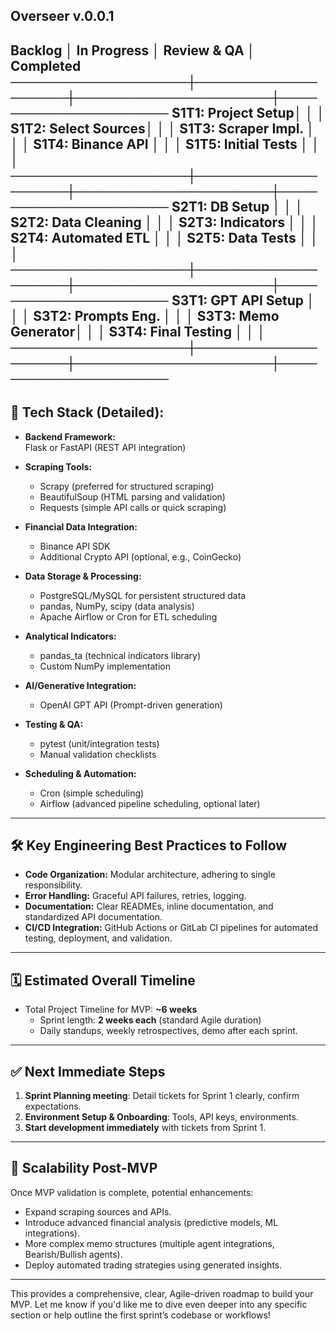 Overseer v.0.0.1
---
Backlog            │ In Progress       │ Review & QA         │ Completed
───────────────────┼───────────────────┼─────────────────────┼─────────────────────
S1T1: Project Setup│                   │                     │ 
S1T2: Select Sources│                  │                     │ 
S1T3: Scraper Impl. │                   │                     │ 
S1T4: Binance API   │                   │                     │ 
S1T5: Initial Tests │                   │                     │ 
───────────────────┼───────────────────┼─────────────────────┼─────────────────────
S2T1: DB Setup      │                   │                     │ 
S2T2: Data Cleaning │                   │                     │ 
S2T3: Indicators    │                   │                     │ 
S2T4: Automated ETL │                   │                     │ 
S2T5: Data Tests    │                   │                     │ 
───────────────────┼───────────────────┼─────────────────────┼─────────────────────
S3T1: GPT API Setup │                   │                     │ 
S3T2: Prompts Eng.  │                   │                     │ 
S3T3: Memo Generator│                   │                     │ 
S3T4: Final Testing │                   │                     │ 
───────────────────┼───────────────────┼─────────────────────┼─────────────────────
---

## 🚧 **Tech Stack (Detailed):**

- **Backend Framework:**  
  Flask or FastAPI (REST API integration)
  
- **Scraping Tools:**
  - Scrapy (preferred for structured scraping)
  - BeautifulSoup (HTML parsing and validation)
  - Requests (simple API calls or quick scraping)

- **Financial Data Integration:**
  - Binance API SDK
  - Additional Crypto API (optional, e.g., CoinGecko)

- **Data Storage & Processing:**
  - PostgreSQL/MySQL for persistent structured data
  - pandas, NumPy, scipy (data analysis)
  - Apache Airflow or Cron for ETL scheduling

- **Analytical Indicators:**
  - pandas_ta (technical indicators library)
  - Custom NumPy implementation

- **AI/Generative Integration:**
  - OpenAI GPT API (Prompt-driven generation)

- **Testing & QA:**
  - pytest (unit/integration tests)
  - Manual validation checklists

- **Scheduling & Automation:**
  - Cron (simple scheduling)
  - Airflow (advanced pipeline scheduling, optional later)

---

## 🛠️ **Key Engineering Best Practices to Follow**

- **Code Organization:** Modular architecture, adhering to single responsibility.
- **Error Handling:** Graceful API failures, retries, logging.
- **Documentation:** Clear READMEs, inline documentation, and standardized API documentation.
- **CI/CD Integration:** GitHub Actions or GitLab CI pipelines for automated testing, deployment, and validation.

---

## 🗓️ **Estimated Overall Timeline**

- Total Project Timeline for MVP: **~6 weeks**
  - Sprint length: **2 weeks each** (standard Agile duration)
  - Daily standups, weekly retrospectives, demo after each sprint.

---

## ✅ **Next Immediate Steps**

1. **Sprint Planning meeting**: Detail tickets for Sprint 1 clearly, confirm expectations.
2. **Environment Setup & Onboarding**: Tools, API keys, environments.
3. **Start development immediately** with tickets from Sprint 1.

---

## 🚀 **Scalability Post-MVP**

Once MVP validation is complete, potential enhancements:

- Expand scraping sources and APIs.
- Introduce advanced financial analysis (predictive models, ML integrations).
- More complex memo structures (multiple agent integrations, Bearish/Bullish agents).
- Deploy automated trading strategies using generated insights.

---

This provides a comprehensive, clear, Agile-driven roadmap to build your MVP. Let me know if you'd like me to dive even deeper into any specific section or help outline the first sprint’s codebase or workflows!
